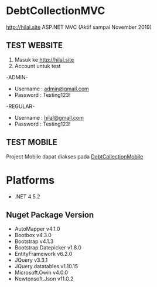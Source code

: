 # DebtCollectionMVC
http://hilal.site ASP.NET MVC
(Aktif sampai November 2019)

## TEST WEBSITE
1. Masuk ke http://hilal.site
2. Account untuk test

-ADMIN-
* Username    : admin@gmail.com
* Password    : Testing123!

-REGULAR-
* Username    : hilal@gmail.com
* Password    : Testing123!

## TEST MOBILE
Project Mobile dapat diakses pada [DebtCollectionMobile](https://github.com/hilalramadan94/DebtCollectionMobile) 


# Platforms
* .NET 4.5.2

## Nuget Package Version
* AutoMapper v4.1.0
* Bootbox v4.3.0
* Bootstrap v4.1.3
* Bootstrap.Datepicker v1.8.0
* EntityFramework v6.2.0
* JQuery v3.3.1
* JQuery.datatables v1.10.15
* Microsoft.Owin v4.0.0
* Newtonsoft.Json v11.0.2

